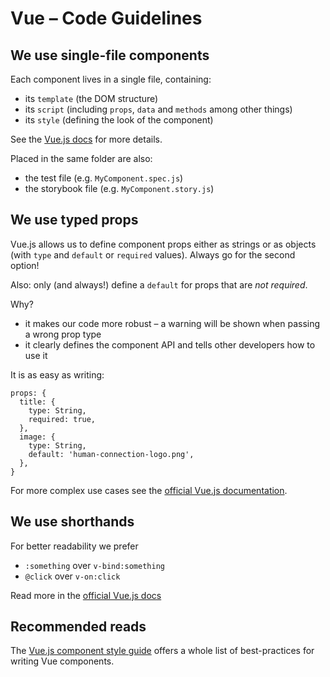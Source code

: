 # Vue – Code Guidelines

## We use single-file components

Each component lives in a single file, containing:
- its `template` (the DOM structure)
- its `script` (including `props`, `data` and `methods` among other things)
- its `style` (defining the look of the component)

See the [Vue.js docs](https://vuejs.org/v2/guide/single-file-components.html) for more details.

Placed in the same folder are also:
- the test file (e.g. `MyComponent.spec.js`)
- the storybook file (e.g. `MyComponent.story.js`)

## We use typed props

Vue.js allows us to define component props either as strings or as objects (with `type` and `default` or `required` values). Always go for the second option!

Also: only (and always!) define a `default` for props that are _not required_.

Why?
- it makes our code more robust – a warning will be shown when passing a wrong prop type
- it clearly defines the component API and tells other developers how to use it

It is as easy as writing:

```
props: {
  title: {
    type: String,
    required: true,
  },
  image: {
    type: String,
    default: 'human-connection-logo.png',
  },
}
```

For more complex use cases see the [official Vue.js documentation](https://vuejs.org/v2/guide/components-props.html#Prop-Validation).

## We use shorthands

For better readability we prefer
- `:something` over `v-bind:something`
- `@click` over `v-on:click`

Read more in the [official Vue.js docs](https://vuejs.org/v2/guide/syntax.html#Shorthands)

## Recommended reads

The [Vue.js component style guide](https://pablohpsilva.github.io/vuejs-component-style-guide/#/?id=harness-your-component-props) offers a whole list of best-practices for writing Vue components. 
